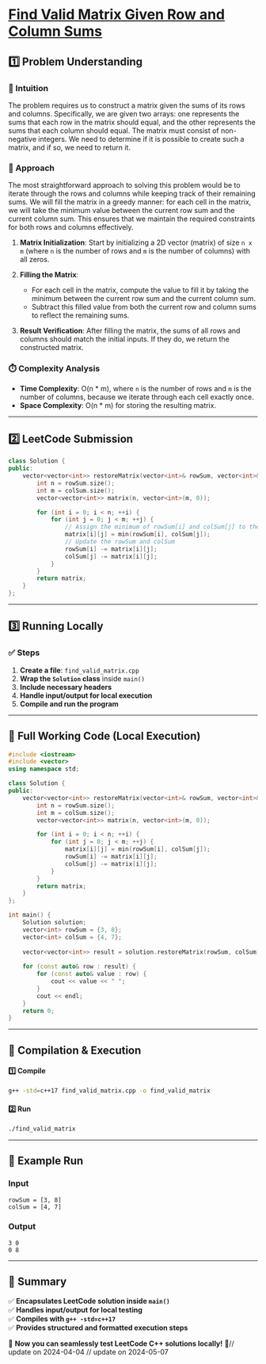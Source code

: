 # **[Find Valid Matrix Given Row and Column Sums](https://leetcode.com/problems/find-valid-matrix-given-row-and-column-sums/description/)**  

## **1️⃣ Problem Understanding**  
### **📌 Intuition**  
The problem requires us to construct a matrix given the sums of its rows and columns. Specifically, we are given two arrays: one represents the sums that each row in the matrix should equal, and the other represents the sums that each column should equal. The matrix must consist of non-negative integers. We need to determine if it is possible to create such a matrix, and if so, we need to return it.

### **🚀 Approach**  
The most straightforward approach to solving this problem would be to iterate through the rows and columns while keeping track of their remaining sums. We will fill the matrix in a greedy manner: for each cell in the matrix, we will take the minimum value between the current row sum and the current column sum. This ensures that we maintain the required constraints for both rows and columns effectively.

1. **Matrix Initialization**: Start by initializing a 2D vector (matrix) of size `n x m` (where `n` is the number of rows and `m` is the number of columns) with all zeros.

2. **Filling the Matrix**: 
   - For each cell in the matrix, compute the value to fill it by taking the minimum between the current row sum and the current column sum.
   - Subtract this filled value from both the current row and column sums to reflect the remaining sums.

3. **Result Verification**: After filling the matrix, the sums of all rows and columns should match the initial inputs. If they do, we return the constructed matrix.

### **⏱️ Complexity Analysis**  
- **Time Complexity**: O(n * m), where `n` is the number of rows and `m` is the number of columns, because we iterate through each cell exactly once.
- **Space Complexity**: O(n * m) for storing the resulting matrix.

---  

## **2️⃣ LeetCode Submission**  
```cpp
class Solution {
public:
    vector<vector<int>> restoreMatrix(vector<int>& rowSum, vector<int>& colSum) {
        int n = rowSum.size(); 
        int m = colSum.size();
        vector<vector<int>> matrix(n, vector<int>(m, 0));

        for (int i = 0; i < n; ++i) {
            for (int j = 0; j < m; ++j) {
                // Assign the minimum of rowSum[i] and colSum[j] to the matrix cell
                matrix[i][j] = min(rowSum[i], colSum[j]);
                // Update the rowSum and colSum
                rowSum[i] -= matrix[i][j];
                colSum[j] -= matrix[i][j];
            }
        }
        return matrix;
    }
};  
```  

---  

## **3️⃣ Running Locally**  
### **✅ Steps**  
1. **Create a file**: `find_valid_matrix.cpp`  
2. **Wrap the `Solution` class** inside `main()`  
3. **Include necessary headers**  
4. **Handle input/output for local execution**  
5. **Compile and run the program**  

---  

## **📝 Full Working Code (Local Execution)**  
```cpp
#include <iostream>
#include <vector>
using namespace std;

class Solution {
public:
    vector<vector<int>> restoreMatrix(vector<int>& rowSum, vector<int>& colSum) {
        int n = rowSum.size(); 
        int m = colSum.size();
        vector<vector<int>> matrix(n, vector<int>(m, 0));

        for (int i = 0; i < n; ++i) {
            for (int j = 0; j < m; ++j) {
                matrix[i][j] = min(rowSum[i], colSum[j]);
                rowSum[i] -= matrix[i][j];
                colSum[j] -= matrix[i][j];
            }
        }
        return matrix;
    }
};

int main() {
    Solution solution;
    vector<int> rowSum = {3, 8};
    vector<int> colSum = {4, 7};
    
    vector<vector<int>> result = solution.restoreMatrix(rowSum, colSum);
    
    for (const auto& row : result) {
        for (const auto& value : row) {
            cout << value << " ";
        }
        cout << endl;
    }
    return 0;
}
```  

---  

## **🔧 Compilation & Execution**  
#### **1️⃣ Compile**  
```bash
g++ -std=c++17 find_valid_matrix.cpp -o find_valid_matrix
```  

#### **2️⃣ Run**  
```bash
./find_valid_matrix
```  

---  

## **🎯 Example Run**  
### **Input**  
```
rowSum = [3, 8]
colSum = [4, 7]
```  
### **Output**  
```
3 0 
0 8 
```  

---  

## **📌 Summary**  
✅ **Encapsulates LeetCode solution inside `main()`**  
✅ **Handles input/output for local testing**  
✅ **Compiles with `g++ -std=c++17`**  
✅ **Provides structured and formatted execution steps**  

🚀 **Now you can seamlessly test LeetCode C++ solutions locally!** 🚀// update on 2024-04-04
// update on 2024-05-07
